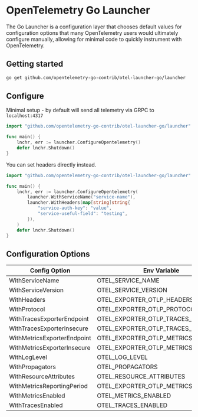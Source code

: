 # OpenTelemetry Go Launcher

The Go Launcher is a configuration layer that chooses default values for configuration options that many OpenTelemetry users would ultimately configure manually, allowing for minimal code to quickly instrument with OpenTelemetry.

## Getting started

```bash
go get github.com/opentelemetry-go-contrib/otel-launcher-go/launcher
```

## Configure

Minimal setup - by default will send all telemetry via GRPC to `localhost:4317`

```go
import "github.com/opentelemetry-go-contrib/otel-launcher-go/launcher"

func main() {
    lnchr, err := launcher.ConfigureOpentelemetry()
    defer lnchr.Shutdown()
}
```

You can set headers directly instead.

```go
import "github.com/opentelemetry-go-contrib/otel-launcher-go/launcher"

func main() {
    lnchr, err := launcher.ConfigureOpentelemetry(
        launcher.WithServiceName("service-name"),
        launcher.WithHeaders(map[string]string{
            "service-auth-key": "value",
            "service-useful-field": "testing",
        }),
    )
    defer lnchr.Shutdown()
}
```

## Configuration Options

| Config Option               | Env Variable                        | Required | Default              |
| --------------------------- | ----------------------------------- | -------- | -------------------- |
| WithServiceName             | OTEL_SERVICE_NAME                   | y        | -                    |
| WithServiceVersion          | OTEL_SERVICE_VERSION                | n        | -                    |
| WithHeaders                 | OTEL_EXPORTER_OTLP_HEADERS          | n        | {}                   |
| WithProtocol                | OTEL_EXPORTER_OTLP_PROTOCOL         | n        | grpc                 |
| WithTracesExporterEndpoint  | OTEL_EXPORTER_OTLP_TRACES_ENDPOINT  | n        | localhost:4317       |
| WithTracesExporterInsecure  | OTEL_EXPORTER_OTLP_TRACES_INSECURE  | n        | false                |
| WithMetricsExporterEndpoint | OTEL_EXPORTER_OTLP_METRICS_ENDPOINT | n        | localhost:4317       |
| WithMetricsExporterInsecure | OTEL_EXPORTER_OTLP_METRICS_INSECURE | n        | false                |
| WithLogLevel                | OTEL_LOG_LEVEL                      | n        | info                 |
| WithPropagators             | OTEL_PROPAGATORS                    | n        | tracecontext,baggage |
| WithResourceAttributes      | OTEL_RESOURCE_ATTRIBUTES            | n        | -                    |
| WithMetricsReportingPeriod  | OTEL_EXPORTER_OTLP_METRICS_PERIOD   | n        | 30s                  |
| WithMetricsEnabled          | OTEL_METRICS_ENABLED                | n        | true                 |
| WithTracesEnabled           | OTEL_TRACES_ENABLED                 | n        | true                 |
